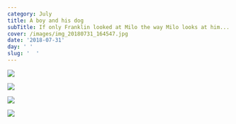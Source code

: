 ```yaml
---
category: July
title: A boy and his dog
subTitle: If only Franklin looked at Milo the way Milo looks at him...
cover: /images/img_20180731_164547.jpg
date: '2018-07-31'
day: ' '
slug: '  '
---
```

![](/images/img_20180731_164547.jpg)

![](/images/img_20180731_130352.jpg)

![](/images/img_20180731_164714.jpg)

![](/images/mvimg_20180731_193358.jpg)
